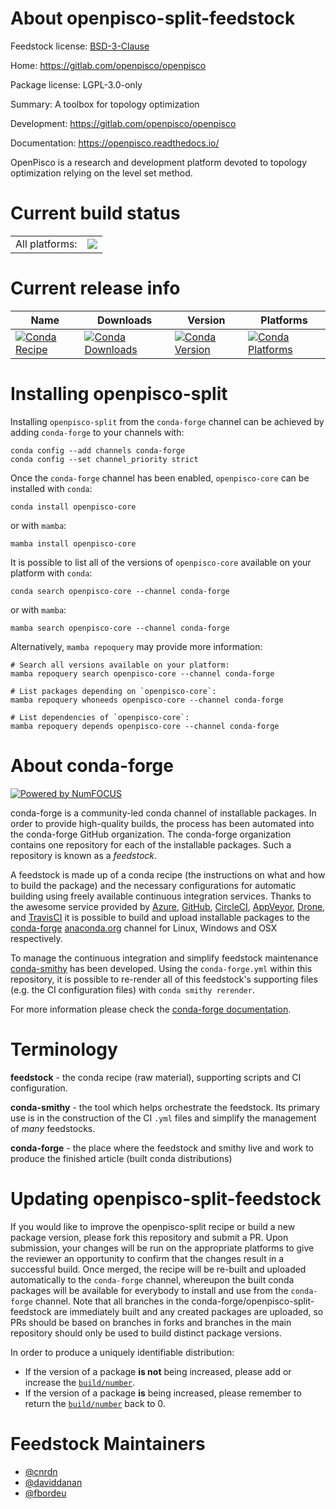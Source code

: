 About openpisco-split-feedstock
===============================

Feedstock license: [BSD-3-Clause](https://github.com/conda-forge/openpisco-split-feedstock/blob/main/LICENSE.txt)

Home: https://gitlab.com/openpisco/openpisco

Package license: LGPL-3.0-only

Summary: A toolbox for topology optimization

Development: https://gitlab.com/openpisco/openpisco

Documentation: https://openpisco.readthedocs.io/

OpenPisco is a research and development platform devoted to topology
optimization relying on the level set method.


Current build status
====================


<table><tr><td>All platforms:</td>
    <td>
      <a href="https://dev.azure.com/conda-forge/feedstock-builds/_build/latest?definitionId=23152&branchName=main">
        <img src="https://dev.azure.com/conda-forge/feedstock-builds/_apis/build/status/openpisco-split-feedstock?branchName=main">
      </a>
    </td>
  </tr>
</table>

Current release info
====================

| Name | Downloads | Version | Platforms |
| --- | --- | --- | --- |
| [![Conda Recipe](https://img.shields.io/badge/recipe-openpisco--core-green.svg)](https://anaconda.org/conda-forge/openpisco-core) | [![Conda Downloads](https://img.shields.io/conda/dn/conda-forge/openpisco-core.svg)](https://anaconda.org/conda-forge/openpisco-core) | [![Conda Version](https://img.shields.io/conda/vn/conda-forge/openpisco-core.svg)](https://anaconda.org/conda-forge/openpisco-core) | [![Conda Platforms](https://img.shields.io/conda/pn/conda-forge/openpisco-core.svg)](https://anaconda.org/conda-forge/openpisco-core) |

Installing openpisco-split
==========================

Installing `openpisco-split` from the `conda-forge` channel can be achieved by adding `conda-forge` to your channels with:

```
conda config --add channels conda-forge
conda config --set channel_priority strict
```

Once the `conda-forge` channel has been enabled, `openpisco-core` can be installed with `conda`:

```
conda install openpisco-core
```

or with `mamba`:

```
mamba install openpisco-core
```

It is possible to list all of the versions of `openpisco-core` available on your platform with `conda`:

```
conda search openpisco-core --channel conda-forge
```

or with `mamba`:

```
mamba search openpisco-core --channel conda-forge
```

Alternatively, `mamba repoquery` may provide more information:

```
# Search all versions available on your platform:
mamba repoquery search openpisco-core --channel conda-forge

# List packages depending on `openpisco-core`:
mamba repoquery whoneeds openpisco-core --channel conda-forge

# List dependencies of `openpisco-core`:
mamba repoquery depends openpisco-core --channel conda-forge
```


About conda-forge
=================

[![Powered by
NumFOCUS](https://img.shields.io/badge/powered%20by-NumFOCUS-orange.svg?style=flat&colorA=E1523D&colorB=007D8A)](https://numfocus.org)

conda-forge is a community-led conda channel of installable packages.
In order to provide high-quality builds, the process has been automated into the
conda-forge GitHub organization. The conda-forge organization contains one repository
for each of the installable packages. Such a repository is known as a *feedstock*.

A feedstock is made up of a conda recipe (the instructions on what and how to build
the package) and the necessary configurations for automatic building using freely
available continuous integration services. Thanks to the awesome service provided by
[Azure](https://azure.microsoft.com/en-us/services/devops/), [GitHub](https://github.com/),
[CircleCI](https://circleci.com/), [AppVeyor](https://www.appveyor.com/),
[Drone](https://cloud.drone.io/welcome), and [TravisCI](https://travis-ci.com/)
it is possible to build and upload installable packages to the
[conda-forge](https://anaconda.org/conda-forge) [anaconda.org](https://anaconda.org/)
channel for Linux, Windows and OSX respectively.

To manage the continuous integration and simplify feedstock maintenance
[conda-smithy](https://github.com/conda-forge/conda-smithy) has been developed.
Using the ``conda-forge.yml`` within this repository, it is possible to re-render all of
this feedstock's supporting files (e.g. the CI configuration files) with ``conda smithy rerender``.

For more information please check the [conda-forge documentation](https://conda-forge.org/docs/).

Terminology
===========

**feedstock** - the conda recipe (raw material), supporting scripts and CI configuration.

**conda-smithy** - the tool which helps orchestrate the feedstock.
                   Its primary use is in the construction of the CI ``.yml`` files
                   and simplify the management of *many* feedstocks.

**conda-forge** - the place where the feedstock and smithy live and work to
                  produce the finished article (built conda distributions)


Updating openpisco-split-feedstock
==================================

If you would like to improve the openpisco-split recipe or build a new
package version, please fork this repository and submit a PR. Upon submission,
your changes will be run on the appropriate platforms to give the reviewer an
opportunity to confirm that the changes result in a successful build. Once
merged, the recipe will be re-built and uploaded automatically to the
`conda-forge` channel, whereupon the built conda packages will be available for
everybody to install and use from the `conda-forge` channel.
Note that all branches in the conda-forge/openpisco-split-feedstock are
immediately built and any created packages are uploaded, so PRs should be based
on branches in forks and branches in the main repository should only be used to
build distinct package versions.

In order to produce a uniquely identifiable distribution:
 * If the version of a package **is not** being increased, please add or increase
   the [``build/number``](https://docs.conda.io/projects/conda-build/en/latest/resources/define-metadata.html#build-number-and-string).
 * If the version of a package **is** being increased, please remember to return
   the [``build/number``](https://docs.conda.io/projects/conda-build/en/latest/resources/define-metadata.html#build-number-and-string)
   back to 0.

Feedstock Maintainers
=====================

* [@cnrdn](https://github.com/cnrdn/)
* [@daviddanan](https://github.com/daviddanan/)
* [@fbordeu](https://github.com/fbordeu/)

